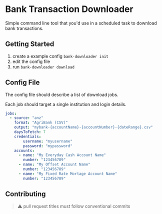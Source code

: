 # Bank Transaction Downloader

Simple command line tool that you'd use in a scheduled task to 
download bank transactions.


## Getting Started

1. create a example config `bank-downloader init`
2. edit the config file
3. run `bank-downloader download`


## Config File

The config file should describe a list of download jobs.

Each job should target a single institution and login details.

```yaml
jobs:
  - source: "anz"
    format: "AgriBank (CSV)"
    output: "mybank-{accountName}-{accountNumber}-{dateRange}.csv"
    daysToFetch: 7
    credentials:
        username: "myusername"
        password: "mypassword"
    accounts:
      - name: "My Everyday Cash Account Name"
        number: "123456789"
      - name: "My Offset Account Name"
        number: "123456789"
      - name: "My Fixed Rate Mortage Account Name"
        number: "123456789"
```


## Contributing

> ⚠️ pull request titles must follow conventional commits
